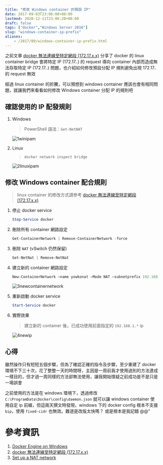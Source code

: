 ```yaml
---
title: "修改 Windows container 的預設 IP"
date: 2017-09-03T23:06:00+08:00
lastmod: 2020-12-11T23:06:20+08:00
draft: false
tags: ["docker","Windows Server 2016"]
slug: "windows-container-ip-prefix"
aliases:
    - /2017/09/windows-container-ip-prefix.html
---
```

之前文章 [docker 無法連線至特定網段 (172.17.x.x)](/2017/09/docker-172-17-ip.html) 分享了 docker 的 linux container bridge 會將特定 IP (172.17.*.*) 的 request 導向 container 內部而造成無法存取特定 IP (172.17.*.*) 問題，也介紹如何修改預設分配 IP 規則避免出現 172.17.*.* 的 request 無效

經過 linux container 的折騰，可以預想到 windows container 應該也會有相同問題，就讓我們來看看如何修改 Windows container 分配 IP 的規則吧

## 確認使用的 IP 配發規則

1.  Windows

    > PowerShell 語法：`Get-NetNAT`

    ![1winipam](https://user-images.githubusercontent.com/3851540/30004096-771006d4-90fb-11e7-88ed-1db22c5d9d39.png)

2.  Linux

    > `docker network inspect bridge`

    ![2linuxipam](https://user-images.githubusercontent.com/3851540/30004097-7735f646-90fb-11e7-9f3b-b78fdbb18577.png)

## 修改 Windows container 配合規則

> linux container 的修改方式請參考 [docker 無法連線至特定網段 (172.17.x.x)](/2017/09/docker-172-17-ip.html)

1. 停止 docker service

    ```ps1
    Stop-Service docker
    ```

2. 刪除所有 container 網路設定

    ```ps1
    Get-ContainerNetwork | Remove-ContainerNetwork -force
    ```

3. 刪除 `NAT` (vSwitch 仍然保留)

    ```ps1
    Get-NetNat | Remove-NetNat
    ```

4. 建立新的 container 網路設定

    ```ps1
    New-ContainerNetwork –name yowkonat –Mode NAT –subnetprefix 192.168.1.0/24
    ```

    ![3newcontainernetwork](https://user-images.githubusercontent.com/3851540/30004098-7755c836-90fb-11e7-8b5a-b28530bd05c9.png)

5. 重新啟動 docker service

    ```ps1
    Start-Service docker
    ```

6. 實際效果

    > 建立新的 container 後，已成功使用前面指定的 `192.168.1.*` ip

    ![4newip](https://user-images.githubusercontent.com/3851540/30004099-775cd05e-90fb-11e7-99ef-89aada998b8b.png)

## 心得

雖然操作只有短短五個步驟，但為了確認正確的指令及步驟，至少重建了 docker 環境不下三十次，花了整整一天的時間呀，主因是一周前我才使用過別的方法達成一樣目的，但才過一周同樣的方法卻無法使用，讓我開始懷疑之前成功是不是只是一場誤會

之前使用的方法是在 windows 環境下，透過修改 `C:\ProgramData\Docker\config\daemon.json` 就可以讓 windows container 使用自定 ip 前綴，但這兩天撰文時發現，windows 下的 docker config 根本不支援 `bip`，使用 `fixed-cidr` 也無效。難道是改版太快嗎？ 或是根本是我記錯 @@"

# 參考資訊

1.  [Docker Engine on Windows](https://docs.microsoft.com/en-us/virtualization/windowscontainers/manage-docker/configure-docker-daemon?WT.mc_id=DOP-MVP-5002594)
2.  [docker 無法連線至特定網段 (172.17.x.x)](/2017/09/docker-172-17-ip.html)
3.  [Set up a NAT network](https://docs.microsoft.com/en-us/virtualization/hyper-v-on-windows/user-guide/setup-nat-network?WT.mc_id=DOP-MVP-5002594)
